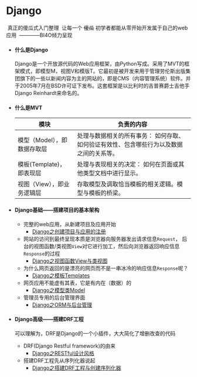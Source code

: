 # Django

​	真正的傻瓜式入门整理
​	让每一个 ~~傻瓜~~ 初学者都能从零开始开发属于自己的web应用
​																																						————BI4O倾力呈现

* #### 什么是Django

  Django是一个开放源代码的Web应用框架，由Python写成。采用了MVT的框架模式，即模型M，视图V和模版T。它最初是被开发来用于管理劳伦斯出版集团旗下的一些以新闻内容为主的网站的，即是CMS（内容管理系统）软件。并于2005年7月在BSD许可证下发布。这套框架是以比利时的吉普赛爵士吉他手Django Reinhardt来命名的。

* #### 什么是MVT

  | 模块                        | 负责的内容                                                   |
  | --------------------------- | ------------------------------------------------------------ |
  | 模型（Model），即数据存取层 | 处理与数据相关的所有事务： 如何存取、如何验证有效性、包含哪些行为以及数据之间的关系等。 |
  | 模板(Template)，即表现层    | 处理与表现相关的决定： 如何在页面或其他类型文档中进行显示。  |
  | 视图（View），即业务逻辑层  | 存取模型及调取恰当模板的相关逻辑。模型与模板的桥梁。         |

* #### Django基础——搭建项目的基本架构

  * 完整的web应用，从新建项目及应用开始
    * [Django之创建项目与应用的注册](https://github.com/BI4O/My_Django/blob/master/Django%E5%9F%BA%E7%A1%80%E7%AC%94%E8%AE%B0/Django%E5%88%9B%E5%BB%BA%E9%A1%B9%E7%9B%AE%E4%B8%8E%E5%BA%94%E7%94%A8%E7%9A%84%E6%B3%A8%E5%86%8C.md)
  * 网站的访问到最终呈现本质是浏览器向服务器发出请求信息`Request`，
    后台的视图函数/类视图`View`对它进行加工，然后向浏览器返回响应信息`Response`的过程
    * [Django之视图函数View与类视图](https://github.com/BI4O/My_Django/blob/master/Django%E5%9F%BA%E7%A1%80%E7%AC%94%E8%AE%B0/Django%E4%B9%8B%E8%A7%86%E5%9B%BE%E5%87%BD%E6%95%B0View%E4%B8%8E%E7%B1%BB%E8%A7%86%E5%9B%BE.md)
  * 为什么网页返回的是漂亮的网页而不是一串冰冷的响应信息`Response`呢？
    * [Django之模板Templates](https://github.com/BI4O/My_Django/blob/master/Django%E5%9F%BA%E7%A1%80%E7%AC%94%E8%AE%B0/Django%E4%B9%8B%E6%A8%A1%E6%9D%BFTemplates.md)
  * 网页应用不能虚有其表，它是有内在（数据）的
    * [Django之模型类Model](https://github.com/BI4O/My_Django/blob/master/Django%E5%9F%BA%E7%A1%80%E7%AC%94%E8%AE%B0/Django%E4%B9%8B%E6%A8%A1%E5%9E%8B%E7%B1%BBModel.md)
  * 管理员专用的后台管理界面
    - [Django之ORM与后台管理](https://github.com/BI4O/My_Django/blob/master/Django%E5%9F%BA%E7%A1%80%E7%AC%94%E8%AE%B0/Django%E4%B9%8BORM%E4%B8%8E%E5%90%8E%E5%8F%B0%E7%AE%A1%E7%90%86.md)
  
* #### Django高级——搭建DRF工程

  可以理解为，DRF是Django的一个小插件，大大简化了增删改查的代码

  * DRF(Django Restful framework)的由来
    - [Django之RESTful设计风格](Django基础笔记/Django之RESTful设计风格)
  * 搭建DRF工程先从序列化器说起
    - [Django之搭建DRF工程与创建序列化器](Django之RESTful设计风格/Django之搭建DRF工程与创建序列化器)

